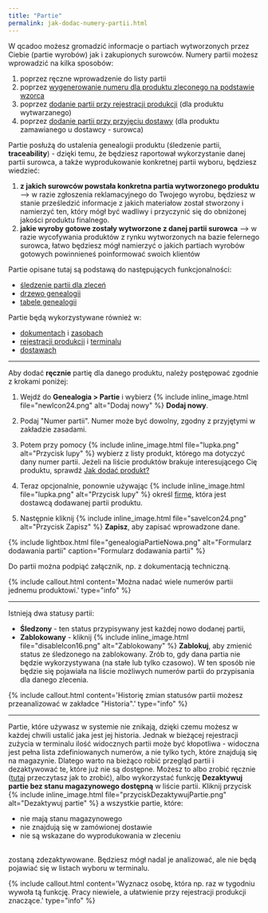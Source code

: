 ```yaml
---
title: "Partie"
permalink: jak-dodac-numery-partii.html
---
```


W qcadoo możesz gromadzić informacje o partiach wytworzonych przez Ciebie (partie wyrobów) jak i zakupionych surowców. Numery partii możesz wprowadzić na kilka sposobów:
1. poprzez ręczne wprowadzenie do listy partii
2. poprzez [wygenerowanie numeru dla produktu zleconego na podstawie wzorca](/sledzenie-partii-zlecenia)
3. poprzez [dodanie partii przy rejestracji produkcji](/rejestracja-produkcji.html#jak-zarejestrować-produkcję-danej-partii-wyboru) (dla produktu wytwarzanego)
4. poprzez [dodanie partii przy przyjęciu dostawy](/dostawy.html#odbiór-dostawy) (dla produktu zamawianego u dostawcy - surowca)

Partie posłużą do ustalenia genealogii produktu (śledzenie partii, **traceability**) - dzięki temu, że będziesz raportował wykorzystanie danej partii surowca, a także wyprodukowanie konkretnej partii wyboru, będziesz wiedzieć:
1. **z jakich surowców powstała konkretna partia wytworzonego produktu** --> w razie zgłoszenia reklamacyjnego do Twojego wyrobu, będziesz w stanie prześledzić informacje z jakich materiałow został stworzony i namierzyć ten, który mógł być wadliwy i przyczynić się do obniżonej jakości produktu finalnego.
2. **jakie wyroby gotowe zostały wytworzone z danej partii surowca** --> w razie wycofywania produktów z rynku wytworzonych na bazie felernego surowca, łatwo będziesz mógł namierzyć o jakich partiach wyrobów gotowych powinnieneś poinformować swoich klientów

Partie opisane tutaj są podstawą do następujących funkcjonalności:
- [śledzenie partii dla zleceń](/sledzenie-partii-dla-zlecen)
- [drzewo genealogii](/drzewo-genealogii)
- [tabele genealogii](/tabele-genealogii)

Partie będą wykorzystywane również w:
- [dokumentach](/dokumenty) i [zasobach](/zasoby)
- [rejestracji produkcji](/rejestracja-produkcji) i [terminalu](/terminal)
- [dostawach](/dostawy)

---

Aby dodać **ręcznie** partię dla danego produktu, należy postępować zgodnie z krokami poniżej:

1. Wejdź do **Genealogia > Partie** i wybierz {% include inline_image.html file="newIcon24.png" alt="Dodaj nowy" %} **Dodaj nowy**.

2. Podaj "Numer partii". Numer może być dowolny, zgodny z przyjętymi w zakładzie zasadami.

3. Potem przy pomocy {% include inline_image.html file="lupka.png" alt="Przycisk lupy" %} wybierz z listy produkt, którego ma dotyczyć dany numer partii. Jeżeli na liście produktów brakuje interesującego Cię produktu, sprawdź [Jak dodać produkt?](/produkty)
            
4. Teraz opcjonalnie, ponownie używając {% include inline_image.html file="lupka.png" alt="Przycisk lupy" %} określ [firmę](/firmy), która jest dostawcą dodawanej partii produktu.

5. Następnie kliknij {% include inline_image.html file="saveIcon24.png" alt="Przycisk Zapisz" %} **Zapisz**, aby zapisać wprowadzone dane. 
    
{% include lightbox.html file="genealogiaPartieNowa.png" alt="Formularz dodawania partii" caption="Formularz dodawania partii" %}

Do partii można podpiąć załącznik, np. z dokumentacją techniczną.

{% include callout.html content='Można nadać wiele numerów partii jednemu produktowi.' type="info" %}
 


---

Istnieją dwa statusy partii:

- **Śledzony** - ten status przypisywany jest każdej nowo dodanej partii,
- **Zablokowany** - kliknij {% include inline_image.html file="disableIcon16.png" alt="Zablokowany" %} **Zablokuj**, aby zmienić status ze śledzonego na zablokowany. Zrób to, gdy dana partia nie będzie wykorzystywana (na stałe lub tylko czasowo). W ten sposób nie będzie się pojawiała na liście możliwych numerów partii do przypisania dla danego zlecenia.

{% include callout.html content='Historię zmian statusów partii możesz przeanalizować w zakładce "Historia".' type="info" %}

---

Partie, które używasz w systemie nie znikają, dzięki czemu możesz w każdej chwili ustalić jaka jest jej historia. Jednak w bieżącej rejestracji zużycia w terminalu ilość widocznych partii może być kłopotliwa - widoczna jest pełna lista zdefiniowanych numerów, a nie tylko tych, które znajdują się na magazynie. Dlatego warto na bieżąco robić przegląd partii i dezaktywować te, które już nie są dostępne. Możesz to albo zrobić ręcznie ([tutaj](/dezaktywacja) przeczytasz jak to zrobić), albo wykorzystać funkcję **Dezaktywuj partie bez stanu magazynowego dostępną** w liście partii. Kliknij przycisk {% include inline_image.html file="przyciskDezaktywujPartie.png" alt="Dezaktywuj partie" %} a wszystkie partie, które:
- nie mają stanu magazynowego
- nie znajdują się w zamówionej dostawie
- nie są wskazane do wyprodukowania w zleceniu
<br/>
zostaną zdezaktywowane. Będziesz mógł nadal je analizować, ale nie będą pojawiać się w listach wyboru w terminalu.

{% include callout.html content='Wyznacz osobę, która np. raz w tygodniu wywoła tą funkcję. Pracy niewiele, a ułatwienie przy rejestracji produkcji znaczące.' type="info" %}

